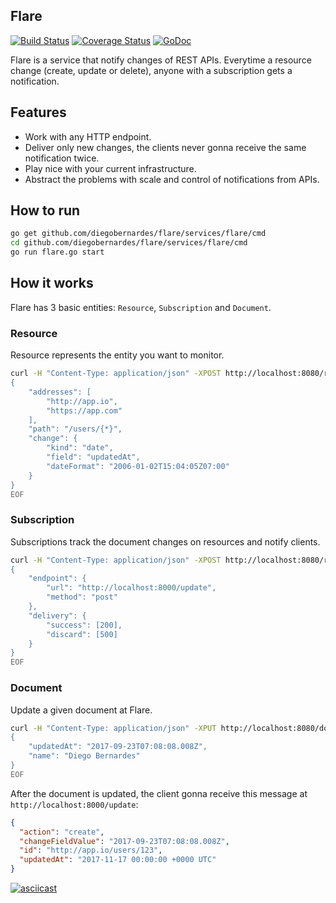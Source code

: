 ## Flare 

[![Build Status](https://travis-ci.org/diegobernardes/flare.svg?branch=master)](https://travis-ci.org/diegobernardes/flare) [![Coverage Status](https://coveralls.io/repos/github/diegobernardes/flare/badge.svg?branch=master)](https://coveralls.io/github/diegobernardes/flare?branch=master) [![GoDoc](https://godoc.org/github.com/diegobernardes/flare?status.svg)](https://godoc.org/github.com/diegobernardes/flare)  

Flare is a service that notify changes of REST APIs. Everytime a resource change (create, update or delete), anyone with a subscription gets a notification.

## Features
* Work with any HTTP endpoint.
* Deliver only new changes, the clients never gonna receive the same notification twice.
* Play nice with your current infrastructure.
* Abstract the problems with scale and control of notifications from APIs.

## How to run

```bash
go get github.com/diegobernardes/flare/services/flare/cmd
cd github.com/diegobernardes/flare/services/flare/cmd
go run flare.go start
```

## How it works

Flare has 3 basic entities: `Resource`, `Subscription` and `Document`.

### Resource
Resource represents the entity you want to monitor.

```bash
curl -H "Content-Type: application/json" -XPOST http://localhost:8080/resources -d @- << EOF
{
	"addresses": [
		"http://app.io",
		"https://app.com"
	],
	"path": "/users/{*}",
	"change": {
		"kind": "date",
		"field": "updatedAt",
		"dateFormat": "2006-01-02T15:04:05Z07:00"
	}
}
EOF
```

### Subscription
Subscriptions track the document changes on resources and notify clients.

```bash
curl -H "Content-Type: application/json" -XPOST http://localhost:8080/resources/{id}/subscriptions -d @- << EOF
{
	"endpoint": {
		"url": "http://localhost:8000/update",
		"method": "post"
	},
	"delivery": {
		"success": [200],
		"discard": [500]
	}
}
EOF
```

### Document
Update a given document at Flare.

```bash
curl -H "Content-Type: application/json" -XPUT http://localhost:8080/documents/http://app.io/users/123 -d @- << EOF
{
	"updatedAt": "2017-09-23T07:08:08.008Z",
	"name": "Diego Bernardes"
}
EOF
```

After the document is updated, the client gonna receive this message at `http://localhost:8000/update`:
```json
{
  "action": "create",
  "changeFieldValue": "2017-09-23T07:08:08.008Z",
  "id": "http://app.io/users/123",
  "updatedAt": "2017-11-17 00:00:00 +0000 UTC"
}
```

[![asciicast](https://asciinema.org/a/148193.png)](https://asciinema.org/a/148193)